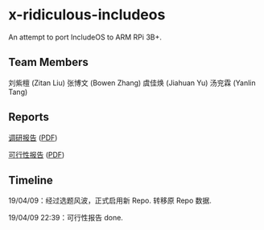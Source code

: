 # x-ridiculous-includeos

An attempt to port IncludeOS to ARM RPi 3B+.

## Team Members

刘紫檀 (Zitan Liu)
张博文 (Bowen Zhang)
虞佳焕 (Jiahuan Yu)
汤兖霖 (Yanlin Tang)

## Reports

[调研报告](reports/research.md) ([PDF](reports/research.pdf))

[可行性报告](reports/feasibility.md) ([PDF](reports/feasibility.pdf))

## Timeline

19/04/09：经过选题风波，正式启用新 Repo. 转移原 Repo 数据.

19/04/09 22:39：可行性报告 done.